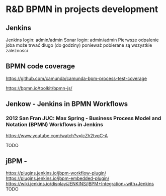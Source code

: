 # R&D BPMN in projects development

## Jenkins
Jenkins login: admin/admin
Sonar login: admin/admin
Pierwsze odpalenie joba może trwać długo (do godziny) ponieważ pobierane są wszystkie zależności

## BPMN code coverage
https://github.com/camunda/camunda-bpm-process-test-coverage


https://bpmn.io/toolkit/bpmn-js/

## Jenkow - Jenkins in BPMN Workflows
### 2012 San Fran JUC: Max Spring - Business Process Model and Notation (BPMN) Workflows in Jenkins
https://www.youtube.com/watch?v=lcZh2tvqC-A

TODO

## jBPM - 
https://plugins.jenkins.io/jbpm-workflow-plugin/
https://plugins.jenkins.io/jbpm-embedded-plugin/
https://wiki.jenkins.io/display/JENKINS/jBPM+Integration+with+Jenkins
TODO
